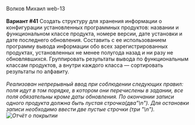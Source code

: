 Волков Михаил web-13
<br/><br/>
<b>Вариант #41</b>
Создать структуру для хранения информации о конфигурации установленных программных продуктов: названии и функциональном классе продукта, номере версии, дате установки и дате последнего обновления. Составить с ее использованием программу вывода информации обо всех зарегистрированных продуктах, установленных не менее полугода назад и ни разу не обновлявшихся. Группировать результаты вывода по функциональным классам продуктов, а внутри каждого класса — сортировать результаты по алфавиту.
<br/><br/>
<i>Реализован непрерывный ввод при соблюдении следующих правил: поля идут в том порядке, в котором они перечислены в задании, все поля обязательны кроме даты обновления. По окончании записи одного продукта должна быть пустая строчка(два"\n"). Для остановки записи необходимо ввести две пустые строчки (три "\n").
<br/>![Отчёт о покрытии](https://ibb.co/rbm0bcS)
